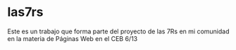 # las7rs
Este es un trabajo que forma parte del proyecto de las 7Rs en mi comunidad en la materia de Páginas Web en el CEB 6/13
